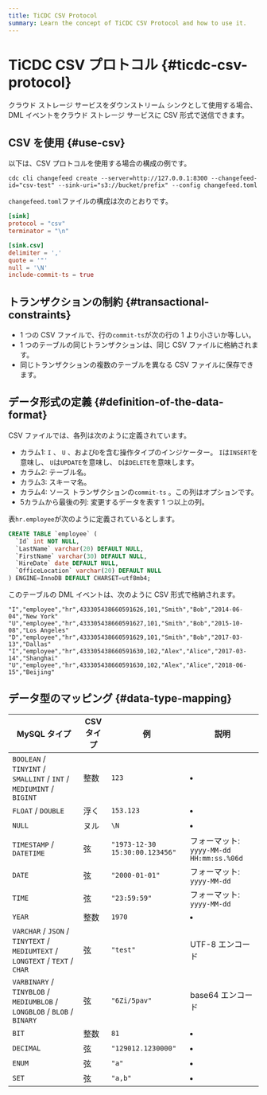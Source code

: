 ```yaml
---
title: TiCDC CSV Protocol
summary: Learn the concept of TiCDC CSV Protocol and how to use it.
---
```


# TiCDC CSV プロトコル {#ticdc-csv-protocol}

クラウド ストレージ サービスをダウンストリーム シンクとして使用する場合、DML イベントをクラウド ストレージ サービスに CSV 形式で送信できます。

## CSV を使用 {#use-csv}

以下は、CSV プロトコルを使用する場合の構成の例です。

```shell
cdc cli changefeed create --server=http://127.0.0.1:8300 --changefeed-id="csv-test" --sink-uri="s3://bucket/prefix" --config changefeed.toml
```

`changefeed.toml`ファイルの構成は次のとおりです。

```toml
[sink]
protocol = "csv"
terminator = "\n"

[sink.csv]
delimiter = ','
quote = '"'
null = '\N'
include-commit-ts = true
```

## トランザクションの制約 {#transactional-constraints}

-   1 つの CSV ファイルで、行の`commit-ts`が次の行の 1 より小さいか等しい。
-   1 つのテーブルの同じトランザクションは、同じ CSV ファイルに格納されます。
-   同じトランザクションの複数のテーブルを異なる CSV ファイルに保存できます。

## データ形式の定義 {#definition-of-the-data-format}

CSV ファイルでは、各列は次のように定義されています。

-   カラム1: `I` 、 `U` 、および`D`を含む操作タイプのインジケーター。 `I`は`INSERT`を意味し、 `U`は`UPDATE`を意味し、 `D`は`DELETE`を意味します。
-   カラム2: テーブル名。
-   カラム3: スキーマ名。
-   カラム4: ソース トランザクションの`commit-ts` 。この列はオプションです。
-   5カラムから最後の列: 変更するデータを表す 1 つ以上の列。

表`hr.employee`が次のように定義されているとします。

```sql
CREATE TABLE `employee` (
  `Id` int NOT NULL,
  `LastName` varchar(20) DEFAULT NULL,
  `FirstName` varchar(30) DEFAULT NULL,
  `HireDate` date DEFAULT NULL,
  `OfficeLocation` varchar(20) DEFAULT NULL
) ENGINE=InnoDB DEFAULT CHARSET=utf8mb4;
```

このテーブルの DML イベントは、次のように CSV 形式で格納されます。

```shell
"I","employee","hr",433305438660591626,101,"Smith","Bob","2014-06-04","New York"
"U","employee","hr",433305438660591627,101,"Smith","Bob","2015-10-08","Los Angeles"
"D","employee","hr",433305438660591629,101,"Smith","Bob","2017-03-13","Dallas"
"I","employee","hr",433305438660591630,102,"Alex","Alice","2017-03-14","Shanghai"
"U","employee","hr",433305438660591630,102,"Alex","Alice","2018-06-15","Beijing"
```

## データ型のマッピング {#data-type-mapping}

| MySQL タイプ                                                                     | CSVタイプ | 例                              | 説明                                 |
| ----------------------------------------------------------------------------- | ------ | ------------------------------ | ---------------------------------- |
| `BOOLEAN` / `TINYINT` / `SMALLINT` / `INT` / `MEDIUMINT` / `BIGINT`           | 整数     | `123`                          | <li></li>                          |
| `FLOAT` / `DOUBLE`                                                            | 浮く     | `153.123`                      | <li></li>                          |
| `NULL`                                                                        | ヌル     | `\N`                           | <li></li>                          |
| `TIMESTAMP` / `DATETIME`                                                      | 弦      | `"1973-12-30 15:30:00.123456"` | フォーマット: `yyyy-MM-dd HH:mm:ss.%06d` |
| `DATE`                                                                        | 弦      | `"2000-01-01"`                 | フォーマット: `yyyy-MM-dd`               |
| `TIME`                                                                        | 弦      | `"23:59:59"`                   | フォーマット: `yyyy-MM-dd`               |
| `YEAR`                                                                        | 整数     | `1970`                         | <li></li>                          |
| `VARCHAR` / `JSON` / `TINYTEXT` / `MEDIUMTEXT` / `LONGTEXT` / `TEXT` / `CHAR` | 弦      | `"test"`                       | UTF-8 エンコード                        |
| `VARBINARY` / `TINYBLOB` / `MEDIUMBLOB` / `LONGBLOB` / `BLOB` / `BINARY`      | 弦      | `"6Zi/5pav"`                   | base64 エンコード                       |
| `BIT`                                                                         | 整数     | `81`                           | <li></li>                          |
| `DECIMAL`                                                                     | 弦      | `"129012.1230000"`             | <li></li>                          |
| `ENUM`                                                                        | 弦      | `"a"`                          | <li></li>                          |
| `SET`                                                                         | 弦      | `"a,b"`                        | <li></li>                          |
